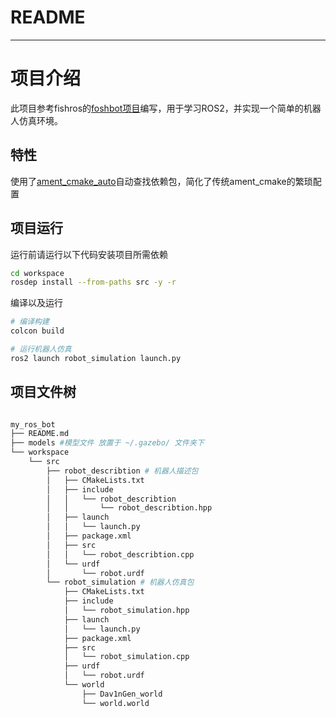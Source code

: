 # README
---
# 项目介绍
此项目参考fishros的[foshbot项目](https://github.com/fishros/fishbot)编写，用于学习ROS2，并实现一个简单的机器人仿真环境。

## 特性
使用了[ament_cmake_auto](https://github.com/ament/ament_cmake/tree/master/ament_cmake_auto)自动查找依赖包，简化了传统ament_cmake的繁琐配置

## 项目运行
运行前请运行以下代码安装项目所需依赖



``` bash
cd workspace
rosdep install --from-paths src -y -r 
```

编译以及运行
``` bash
# 编译构建
colcon build

# 运行机器人仿真
ros2 launch robot_simulation launch.py
```
## 项目文件树
``` bash

my_ros_bot
├── README.md
├── models #模型文件 放置于 ~/.gazebo/ 文件夹下
└── workspace
    └── src
        ├── robot_describtion # 机器人描述包
        │   ├── CMakeLists.txt
        │   ├── include
        │   │   └── robot_describtion
        │   │       └── robot_describtion.hpp
        │   ├── launch
        │   │   └── launch.py
        │   ├── package.xml
        │   ├── src
        │   │   └── robot_describtion.cpp
        │   └── urdf
        │       └── robot.urdf
        └── robot_simulation # 机器人仿真包
            ├── CMakeLists.txt
            ├── include
            │   └── robot_simulation.hpp
            ├── launch
            │   └── launch.py
            ├── package.xml
            ├── src
            │   └── robot_simulation.cpp
            ├── urdf
            │   └── robot.urdf
            └── world
                ├── Dav1nGen_world
                └── world.world

```